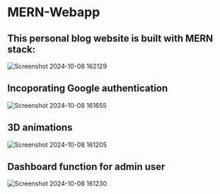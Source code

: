 # MERN-Webapp

## This personal blog website is built with MERN stack:
![Screenshot 2024-10-08 162129](https://github.com/user-attachments/assets/9afbd178-b7bb-4492-ba51-5294e74f64b8)
## Incoporating Google authentication
  ![Screenshot 2024-10-08 161655](https://github.com/user-attachments/assets/b8894f80-0919-4969-891e-84658262c08f)
## 3D animations
  ![Screenshot 2024-10-08 161205](https://github.com/user-attachments/assets/9deb249a-baed-48fa-aab9-3bdf0b9ed5a6)
## Dashboard function for admin user
  ![Screenshot 2024-10-08 161230](https://github.com/user-attachments/assets/00bbb0bf-e0f3-4fad-aad5-dea90f41c8d1)
